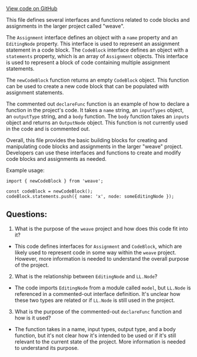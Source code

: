 [View code on GitHub](https://github.com/wandb/weave/weave-js/src/core/code.ts)

This file defines several interfaces and functions related to code blocks and assignments in the larger project called "weave". 

The `Assignment` interface defines an object with a `name` property and an `EditingNode` property. This interface is used to represent an assignment statement in a code block. The `CodeBlock` interface defines an object with a `statements` property, which is an array of `Assignment` objects. This interface is used to represent a block of code containing multiple assignment statements.

The `newCodeBlock` function returns an empty `CodeBlock` object. This function can be used to create a new code block that can be populated with assignment statements.

The commented out `declareFunc` function is an example of how to declare a function in the project's code. It takes a `name` string, an `inputTypes` object, an `outputType` string, and a `body` function. The `body` function takes an `inputs` object and returns an `OutputNode` object. This function is not currently used in the code and is commented out.

Overall, this file provides the basic building blocks for creating and manipulating code blocks and assignments in the larger "weave" project. Developers can use these interfaces and functions to create and modify code blocks and assignments as needed. 

Example usage:

```
import { newCodeBlock } from 'weave';

const codeBlock = newCodeBlock();
codeBlock.statements.push({ name: 'x', node: someEditingNode });
```
## Questions: 
 1. What is the purpose of the `weave` project and how does this code fit into it?
- This code defines interfaces for `Assignment` and `CodeBlock`, which are likely used to represent code in some way within the `weave` project. However, more information is needed to understand the overall purpose of the project.

2. What is the relationship between `EditingNode` and `LL.Node`?
- The code imports `EditingNode` from a module called `model`, but `LL.Node` is referenced in a commented-out interface definition. It's unclear how these two types are related or if `LL.Node` is still used in the project.

3. What is the purpose of the commented-out `declareFunc` function and how is it used?
- The function takes in a name, input types, output type, and a body function, but it's not clear how it's intended to be used or if it's still relevant to the current state of the project. More information is needed to understand its purpose.